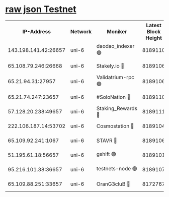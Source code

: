 [raw json Testnet](https://rpc-check.junot.stavr.tech/junot/rpc-junot-result.json)
=


<table><tr><th>IP-Address</th><th>Network</th><th>Moniker</th><th>Latest Block Height</th><th>Earliest Block Height</th><th>Catching Up</th><th>Tx Index</th><th>Voting Power</th><th>Scan Time</th></tr><tr><td>143.198.141.42:26657</td><td>uni-6</td><td>daodao_indexer 🟢</td><td>8189110</td><td>1</td><td>False</td><td>off</td><td>0</td><td>2024-02-21T09:39:55.232263646UTC</td></tr><tr><td>65.108.79.246:26668</td><td>uni-6</td><td>Stakely.io 🔴</td><td>8189106</td><td>1570872</td><td>False</td><td>on</td><td>11</td><td>2024-02-21T09:39:43.267445030UTC</td></tr><tr><td>65.21.94.31:27957</td><td>uni-6</td><td>Validatrium-rpc 🟢</td><td>8189106</td><td>2943363</td><td>False</td><td>on</td><td>0</td><td>2024-02-21T09:39:38.457945021UTC</td></tr><tr><td>65.21.74.247:23657</td><td>uni-6</td><td>#SoloNation 🔴</td><td>8189110</td><td>5208001</td><td>False</td><td>on</td><td>112</td><td>2024-02-21T09:39:54.332359382UTC</td></tr><tr><td>57.128.20.238:49657</td><td>uni-6</td><td>Staking_Rewards 🔴</td><td>8189111</td><td>6514618</td><td>False</td><td>on</td><td>1008</td><td>2024-02-21T09:39:55.499092049UTC</td></tr><tr><td>222.106.187.14:53702</td><td>uni-6</td><td>Cosmostation 🔴</td><td>8189104</td><td>7473037</td><td>False</td><td>on</td><td>109003</td><td>2024-02-21T09:39:36.026762227UTC</td></tr><tr><td>65.109.92.241:1067</td><td>uni-6</td><td>STAVR 🔴</td><td>8189106</td><td>7502372</td><td>False</td><td>on</td><td>6054</td><td>2024-02-21T09:39:42.887990841UTC</td></tr><tr><td>51.195.61.18:56657</td><td>uni-6</td><td>gshift 🟢</td><td>8189101</td><td>7691417</td><td>False</td><td>on</td><td>0</td><td>2024-02-21T09:39:24.424861222UTC</td></tr><tr><td>95.216.101.38:36657</td><td>uni-6</td><td>testnets-node 🟢</td><td>8189107</td><td>8116304</td><td>False</td><td>on</td><td>0</td><td>2024-02-21T09:39:45.718584361UTC</td></tr><tr><td>65.109.88.251:33657</td><td>uni-6</td><td>OranG3cluB 🔴</td><td>8172767</td><td>8146563</td><td>False</td><td>on</td><td>11</td><td>2024-02-21T09:39:59.932995827UTC</td></tr></table>